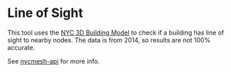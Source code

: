# Line of Sight

This tool uses the [NYC 3D Building Model](https://www1.nyc.gov/site/doitt/initiatives/3d-building.page) to check if a building has line of sight to nearby nodes. The data is from 2014, so results are not 100% accurate.

See [nycmesh-api](https://github.com/nycmeshnet/nycmesh-api#line-of-sight) for more info.
